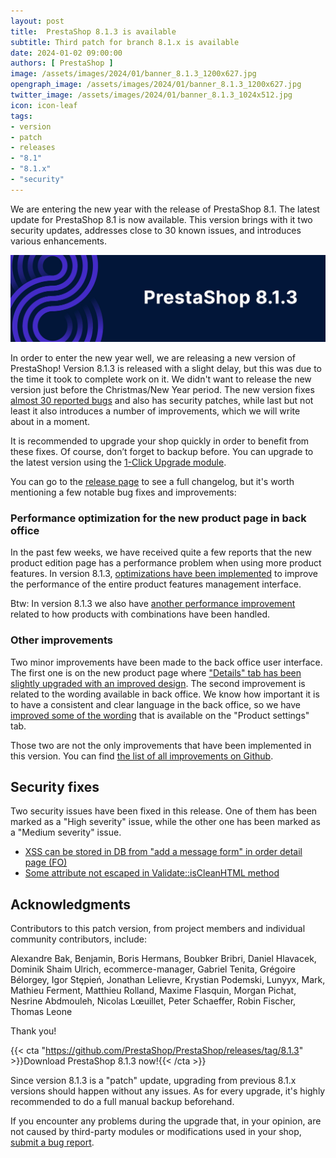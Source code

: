 ```yaml
---
layout: post
title:  PrestaShop 8.1.3 is available
subtitle: Third patch for branch 8.1.x is available
date: 2024-01-02 09:00:00
authors: [ PrestaShop ]
image: /assets/images/2024/01/banner_8.1.3_1200x627.jpg
opengraph_image: /assets/images/2024/01/banner_8.1.3_1200x627.jpg
twitter_image: /assets/images/2024/01/banner_8.1.3_1024x512.jpg
icon: icon-leaf
tags:
- version
- patch
- releases
- "8.1"
- "8.1.x"
- "security"
---
```


We are entering the new year with the release of PrestaShop 8.1. The latest update for PrestaShop 8.1 is now available. This version brings with it two security updates, addresses close to 30 known issues, and introduces various enhancements.

![8.1.3 is available!](/assets/images/2024/01/banner_8.1.3_1534x424.jpg)

In order to enter the new year well, we are releasing a new version of PrestaShop! Version 8.1.3 is released with a slight delay, but this was due to the time it took to complete work on it. We didn't want to release the new version just before the Christmas/New Year period. The new version fixes [almost 30 reported bugs](https://github.com/PrestaShop/PrestaShop/pulls?q=is%3Apr+is%3Amerged+milestone%3A8.1.3+label%3A%22Bug+fix%22+-label%3A%22E2E+Tests%22+) and also has security patches, while last but not least it also introduces a number of improvements, which we will write about in a moment.

It is recommended to upgrade your shop quickly in order to benefit from these fixes. Of course, don’t forget to backup before. You can upgrade to the latest version using the [1-Click Upgrade module](https://github.com/PrestaShop/autoupgrade/releases/).

You can go to the [release page](https://github.com/PrestaShop/PrestaShop/releases/tag/8.1.3) to see a full changelog, but it's worth mentioning a few notable bug fixes and improvements:

### Performance optimization for the new product page in back office

In the past few weeks, we have received quite a few reports that the new product edition page has a performance problem when using more product features. In version 8.1.3, [optimizations have been implemented](https://github.com/PrestaShop/PrestaShop/pull/34606) to improve the performance of the entire product features management interface.

Btw: In version 8.1.3 we also have [another performance improvement](https://github.com/PrestaShop/PrestaShop/pull/34458) related to how products with combinations have been handled.

### Other improvements

Two minor improvements have been made to the back office user interface. The first one is on the new product page where ["Details" tab has been slightly upgraded with an improved design](https://github.com/PrestaShop/PrestaShop/pull/34738). The second improvement is related to the wording available in back office. We know how important it is to have a consistent and clear language in the back office, so we have [improved some of the wording](https://github.com/PrestaShop/PrestaShop/pull/34563) that is available on the "Product settings" tab.

Those two are not the only improvements that have been implemented in this version. You can find [the list of all improvements on Github](https://github.com/PrestaShop/PrestaShop/pulls?q=is%3Apr+is%3Amerged+milestone%3A8.1.3+label%3AImprovement).

## Security fixes

Two security issues have been fixed in this release. One of them has been marked as a "High severity" issue, while the other one has been marked as a "Medium severity" issue.

- [XSS can be stored in DB from "add a message form" in order detail page (FO)](https://github.com/PrestaShop/PrestaShop/security/advisories/GHSA-vr7m-r9vm-m4wf)
- [Some attribute not escaped in Validate::isCleanHTML method](https://github.com/PrestaShop/PrestaShop/security/advisories/GHSA-xgpm-q3mq-46rq)

## Acknowledgments

Contributors to this patch version, from project members and individual community contributors, include:

Alexandre Bak, Benjamin, Boris Hermans, Boubker Bribri, Daniel Hlavacek, Dominik Shaim Ulrich, ecommerce-manager, Gabriel Tenita, Grégoire Bélorgey, Igor Stępień, Jonathan Lelievre, Krystian Podemski, Lunyyx, Mark, Mathieu Ferment, Matthieu Rolland, Maxime Flasquin, Morgan Pichat, Nesrine Abdmouleh, Nicolas Lœuillet, Peter Schaeffer, Robin Fischer, Thomas Leone

Thank you!

{{< cta "https://github.com/PrestaShop/PrestaShop/releases/tag/8.1.3" >}}Download PrestaShop 8.1.3 now!{{< /cta >}}

Since version 8.1.3 is a "patch" update, upgrading from previous 8.1.x versions should happen without any issues. As for every upgrade, it's highly recommended to do a full manual backup beforehand.

If you encounter any problems during the upgrade that, in your opinion, are not caused by third-party modules or modifications used in your shop, [submit a bug report](https://www.prestashop-project.org/get-involved/report-issues/).
